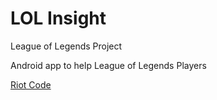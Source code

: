# LOL Insight
League of Legends Project

Android app to help League of Legends Players

<a href="riot.txt">Riot Code</a>

<div class="gallery">
				<ul>
					<a href="riot.txt"></a>
				</ul>		
 </div>

